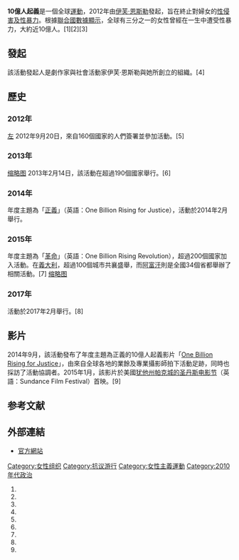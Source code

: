 **10億人起義**是一個全球[運動](../Page/社會運動.md "wikilink")，2012年由[伊芙·恩斯勒](../Page/伊芙·恩斯勒.md "wikilink")發起，旨在終止對婦女的[性侵害及](../Page/性侵犯.md "wikilink")[性暴力](../Page/性暴力.md "wikilink")。根據[聯合國數據顯示](https://zh.wikipedia.org/wiki/联合国 "wikilink")，全球有三分之一的女性曾經在一生中遭受性暴力，大約近10億人。\[1\]\[2\]\[3\]

## 發起

該活動發起人是劇作家與社會活動家伊芙·恩斯勒與她所創立的組織。\[4\]

## 歷史

### 2012年

[左](https://zh.wikipedia.org/wiki/File:Germany_AP.jpg "fig:左") 2012年9月20日，來自160個國家的人們簽署並參加活動。\[5\]

### 2013年

[缩略图](https://zh.wikipedia.org/wiki/File:OneBillionRising.FarragutSquare.WDC.14February2013-crowd.jpg "fig:缩略图") 2013年2月14日，該活動在超過190個國家舉行。\[6\]

### 2014年

年度主題為「[正義](../Page/正義.md "wikilink")」（英語：One Billion Rising for Justice），活動於2014年2月舉行。

### 2015年

年度主題為「[革命](../Page/革命.md "wikilink")」（英語：One Billion Rising Revolution），超過200個國家加入活動。在[義大利](../Page/意大利.md "wikilink")，超過100個城市共襄盛舉，而[阿富汗](../Page/阿富汗.md "wikilink")則是全國34個省都舉辦了相關活動。\[7\] [缩略图](https://zh.wikipedia.org/wiki/File:1br_rev_landscape_stack_black-1.png "fig:缩略图")

### 2017年

活動於2017年2月舉行。\[8\]

## 影片

2014年9月，該活動發布了年度主題為正義的10億人起義影片「[One Billion Rising for Justice](https://www.youtube.com/watch?v=6guRQb9Plkk)」，由來自全球各地的業餘及專業攝影師拍下活動足跡，同時也採訪了活動協調者。2015年1月，該影片於美國[犹他州](../Page/犹他州.md "wikilink")[帕克城的](../Page/帕克城_\(犹他州\).md "wikilink")[圣丹斯电影节](../Page/圣丹斯电影节.md "wikilink")（英語：Sundance Film Festival）首映。\[9\]

## 参考文献

## 外部連結

  - [官方網站](http://onebillionrising.org/)

[Category:女性组织](https://zh.wikipedia.org/wiki/Category:女性组织 "wikilink") [Category:抗议游行](https://zh.wikipedia.org/wiki/Category:抗议游行 "wikilink") [Category:女性主義運動](https://zh.wikipedia.org/wiki/Category:女性主義運動 "wikilink") [Category:2010年代政治](https://zh.wikipedia.org/wiki/Category:2010年代政治 "wikilink")

1.
2.
3.
4.
5.
6.
7.
8.
9.